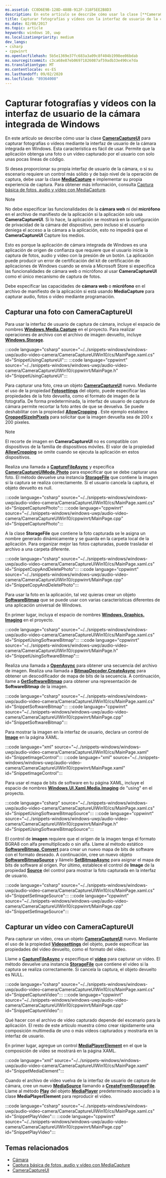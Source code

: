 ```yaml
---
ms.assetid: CC0D6E9B-128D-488B-912F-318F5EE2B8D3
description: En este artículo se describe cómo usar la clase [**CameraCaptureUI**](/uwp/api/windows.media.capture.cameracaptureui) para capturar fotografías o vídeos mediante la interfaz de usuario de la cámara integrada en Windows.
title: Capturar fotografías y vídeos con la interfaz de usuario de la cámara integrada de Windows
ms.date: 02/08/2017
ms.topic: article
keywords: windows 10, uwp
ms.localizationpriority: medium
dev_langs:
- csharp
- cppwinrt
ms.openlocfilehash: 5b5e1369e37fc683a3a09c8f404b1998ee06bdab
ms.sourcegitcommit: c3ca68e87eb06971826087af59adb33e490ce7da
ms.translationtype: MT
ms.contentlocale: es-ES
ms.lasthandoff: 09/02/2020
ms.locfileid: "89364008"
---
```

# <a name="capture-photos-and-video-with-the-windows-built-in-camera-ui"></a>Capturar fotografías y vídeos con la interfaz de usuario de la cámara integrada de Windows

En este artículo se describe cómo usar la clase [**CameraCaptureUI**](/uwp/api/windows.media.capture.cameracaptureui) para capturar fotografías o vídeos mediante la interfaz de usuario de la cámara integrada en Windows. Esta característica es fácil de usar. Permite que la aplicación obtenga una foto o un vídeo capturado por el usuario con solo unas pocas líneas de código.

Si desea proporcionar su propia interfaz de usuario de la cámara, o si su escenario requiere un control más sólido y de bajo nivel de la operación de captura, debe usar la clase [**MediaCapture**](/uwp/api/Windows.Media.Capture.MediaCapture) e implementar su propia experiencia de captura. Para obtener más información, consulta [Captura básica de fotos, audio y vídeo con MediaCapture](basic-photo-video-and-audio-capture-with-MediaCapture.md).

> [!NOTE]
> No debe especificar las funcionalidades de la **cámara web** ni del **micrófono** en el archivo de manifiesto de la aplicación si la aplicación solo usa **CameraCaptureUI**. Si lo hace, la aplicación se mostrará en la configuración de privacidad de la cámara del dispositivo, pero incluso si el usuario deniega el acceso a la cámara a la aplicación, esto no impedirá que el **CameraCaptureUI** Capture los medios. <p>Esto es porque la aplicación de cámara integrada de Windows es una aplicación de origen de confianza que requiere que el usuario inicie la captura de fotos, audio y vídeo con la presión de un botón. La aplicación puede producir un error de certificación del kit de certificación de aplicaciones de Windows cuando se envía a Microsoft Store si especifica las funcionalidades de cámara web o micrófono al usar **CameraCaptureUI** como el único mecanismo de captura de fotos.<p>
Debe especificar las capacidades de **cámara web** o **micrófono** en el archivo de manifiesto de la aplicación si está usando **MediaCapture** para capturar audio, fotos o vídeo mediante programación.

## <a name="capture-a-photo-with-cameracaptureui"></a>Capturar una foto con CameraCaptureUI

Para usar la interfaz de usuario de captura de cámara, incluye el espacio de nombres [**Windows.Media.Capture**](/uwp/api/Windows.Media.Capture) en el proyecto. Para realizar operaciones de archivo con el archivo de imagen devuelto, incluye [**Windows.Storage**](/uwp/api/Windows.Storage).

:::code language="csharp" source="~/../snippets-windows/windows-uwp/audio-video-camera/CameraCaptureUIWin10/cs/MainPage.xaml.cs" id="SnippetUsingCaptureUI":::
:::code language="cppwinrt" source="~/../snippets-windows/windows-uwp/audio-video-camera/CameraCaptureUIWin10/cppwinrt/MainPage.h" id="SnippetUsingCaptureUI":::

Para capturar una foto, crea un objeto [**CameraCaptureUI**](/uwp/api/Windows.Media.Capture.CameraCaptureUI) nuevo. Mediante el uso de la propiedad [**Fotosettings**](/uwp/api/windows.media.capture.cameracaptureui.photosettings) del objeto, puede especificar las propiedades de la foto devuelta, como el formato de imagen de la fotografía. De forma predeterminada, la interfaz de usuario de captura de cámara permite recortar la foto antes de que se devuelva. Se puede deshabilitar con la propiedad [**AllowCropping**](/uwp/api/windows.media.capture.cameracaptureuiphotocapturesettings.allowcropping) . Este ejemplo establece [**CroppedSizeInPixels**](/uwp/api/windows.media.capture.cameracaptureuiphotocapturesettings.croppedsizeinpixels) para solicitar que la imagen devuelta sea de 200 x 200 píxeles.

> [!NOTE]
> El recorte de imagen en **CameraCaptureUI** no es compatible con dispositivos de la familia de dispositivos móviles. El valor de la propiedad [**AllowCropping**](/uwp/api/windows.media.capture.cameracaptureuiphotocapturesettings.allowcropping) se omite cuando se ejecuta la aplicación en estos dispositivos.

Realiza una llamada a [**CaptureFileAsync**](/uwp/api/windows.media.capture.cameracaptureui.capturefileasync) y especifica [**CameraCaptureUIMode.Photo**](/uwp/api/Windows.Media.Capture.CameraCaptureUIMode) para especificar que se debe capturar una foto. El método devuelve una instancia [**StorageFile**](/uwp/api/Windows.Storage.StorageFile) que contiene la imagen si la captura se realiza correctamente. Si el usuario cancela la captura, el objeto devuelto es null.

:::code language="csharp" source="~/../snippets-windows/windows-uwp/audio-video-camera/CameraCaptureUIWin10/cs/MainPage.xaml.cs" id="SnippetCapturePhoto":::
:::code language="cppwinrt" source="~/../snippets-windows/windows-uwp/audio-video-camera/CameraCaptureUIWin10/cppwinrt/MainPage.cpp" id="SnippetCapturePhoto":::

A la clase **StorageFile** que contiene la foto capturada se le asigna un nombre generado dinámicamente y se guarda en la carpeta local de la aplicación. Para organizar mejor las fotos capturadas, puede trasladar el archivo a una carpeta diferente.

:::code language="csharp" source="~/../snippets-windows/windows-uwp/audio-video-camera/CameraCaptureUIWin10/cs/MainPage.xaml.cs" id="SnippetCopyAndDeletePhoto":::
:::code language="cppwinrt" source="~/../snippets-windows/windows-uwp/audio-video-camera/CameraCaptureUIWin10/cppwinrt/MainPage.cpp" id="SnippetCopyAndDeletePhoto":::

Para usar la foto en la aplicación, tal vez quieras crear un objeto [**SoftwareBitmap**](/uwp/api/Windows.Graphics.Imaging.SoftwareBitmap) que se puede usar con varias características diferentes de una aplicación universal de Windows.

En primer lugar, incluya el espacio de nombres [**Windows. Graphics. Imaging**](/uwp/api/Windows.Graphics.Imaging) en el proyecto.

:::code language="csharp" source="~/../snippets-windows/windows-uwp/audio-video-camera/CameraCaptureUIWin10/cs/MainPage.xaml.cs" id="SnippetUsingSoftwareBitmap":::
:::code language="cppwinrt" source="~/../snippets-windows/windows-uwp/audio-video-camera/CameraCaptureUIWin10/cppwinrt/MainPage.h" id="SnippetUsingSoftwareBitmap":::

Realiza una llamada a [**OpenAsync**](/uwp/api/windows.storage.istoragefile.openasync) para obtener una secuencia del archivo de imagen. Realiza una llamada a [**BitmapDecoder.CreateAsync**](/uwp/api/windows.graphics.imaging.bitmapdecoder.createasync) para obtener un descodificador de mapa de bits de la secuencia. A continuación, llame a [**GetSoftwareBitmap**](/uwp/api/windows.graphics.imaging.bitmapdecoder.getsoftwarebitmapasync) para obtener una representación de **SoftwareBitmap** de la imagen.

:::code language="csharp" source="~/../snippets-windows/windows-uwp/audio-video-camera/CameraCaptureUIWin10/cs/MainPage.xaml.cs" id="SnippetSoftwareBitmap":::
:::code language="cppwinrt" source="~/../snippets-windows/windows-uwp/audio-video-camera/CameraCaptureUIWin10/cppwinrt/MainPage.cpp" id="SnippetSoftwareBitmap":::

Para mostrar la imagen en la interfaz de usuario, declara un control de [**Image**](/uwp/api/Windows.UI.Xaml.Controls.Image) en la página XAML.

:::code language="xml" source="~/../snippets-windows/windows-uwp/audio-video-camera/CameraCaptureUIWin10/cs/MainPage.xaml" id="SnippetImageControl":::
:::code language="xml" source="~/../snippets-windows/windows-uwp/audio-video-camera/CameraCaptureUIWin10/cppwinrt/MainPage.xaml" id="SnippetImageControl":::

Para usar el mapa de bits de software en tu página XAML, incluye el espacio de nombres [**Windows.UI.Xaml.Media.Imaging**](/uwp/api/Windows.UI.Xaml.Media.Imaging) de "using" en el proyecto.

:::code language="csharp" source="~/../snippets-windows/windows-uwp/audio-video-camera/CameraCaptureUIWin10/cs/MainPage.xaml.cs" id="SnippetUsingSoftwareBitmapSource":::
:::code language="cppwinrt" source="~/../snippets-windows/windows-uwp/audio-video-camera/CameraCaptureUIWin10/cppwinrt/MainPage.h" id="SnippetUsingSoftwareBitmapSource":::

El control de **imagen** requiere que el origen de la imagen tenga el formato BGRA8 con alfa premultiplicado o sin alfa. Llame al método estático [**SoftwareBitmap. Convert**](/uwp/api/windows.graphics.imaging.softwarebitmap.convert) para crear un nuevo mapa de bits de software con el formato deseado. A continuación, cree un nuevo objeto [**SoftwareBitmapSource**](/uwp/api/Windows.UI.Xaml.Media.Imaging.SoftwareBitmapSource) y llámelo [**SetBitmapAsync**](/uwp/api/windows.ui.xaml.media.imaging.softwarebitmapsource.setbitmapasync) para asignar el mapa de bits de software al origen. Por último, establece el control de **Image** de la propiedad [**Source**](/uwp/api/windows.ui.xaml.controls.image.source) del control para mostrar la foto capturada en la interfaz de usuario.

:::code language="csharp" source="~/../snippets-windows/windows-uwp/audio-video-camera/CameraCaptureUIWin10/cs/MainPage.xaml.cs" id="SnippetSetImageSource":::
:::code language="cppwinrt" source="~/../snippets-windows/windows-uwp/audio-video-camera/CameraCaptureUIWin10/cppwinrt/MainPage.cpp" id="SnippetSetImageSource":::

## <a name="capture-a-video-with-cameracaptureui"></a>Capturar un vídeo con CameraCaptureUI

Para capturar un vídeo, crea un objeto [**CameraCaptureUI**](/uwp/api/Windows.Media.Capture.CameraCaptureUI) nuevo. Mediante el uso de la propiedad [**Videosettings**](/uwp/api/windows.media.capture.cameracaptureui.videosettings) del objeto, puede especificar las propiedades del vídeo devuelto, como el formato del vídeo.

Llame a [**CaptureFileAsync**](/uwp/api/windows.media.capture.cameracaptureui.capturefileasync) y especifique el [**vídeo**](/uwp/api/windows.media.capture.cameracaptureui.videosettings) para capturar un vídeo. El método devuelve una instancia [**StorageFile**](/uwp/api/Windows.Storage.StorageFile) que contiene el vídeo si la captura se realiza correctamente. Si cancela la captura, el objeto devuelto es NULL.

:::code language="csharp" source="~/../snippets-windows/windows-uwp/audio-video-camera/CameraCaptureUIWin10/cs/MainPage.xaml.cs" id="SnippetCaptureVideo":::
:::code language="cppwinrt" source="~/../snippets-windows/windows-uwp/audio-video-camera/CameraCaptureUIWin10/cppwinrt/MainPage.cpp" id="SnippetCaptureVideo":::

Qué hacer con el archivo de vídeo capturado depende del escenario para la aplicación. El resto de este artículo muestra cómo crear rápidamente una composición multimedia de uno o más vídeos capturados y mostrarla en la interfaz de usuario.

En primer lugar, agregue un control [**MediaPlayerElement**](/uwp/api/Windows.UI.Xaml.Controls.MediaPlayerElement) en el que la composición de vídeo se mostrará en la página XAML.

:::code language="xml" source="~/../snippets-windows/windows-uwp/audio-video-camera/CameraCaptureUIWin10/cs/MainPage.xaml" id="SnippetMediaElement":::

Cuando el archivo de vídeo vuelva de la interfaz de usuario de captura de cámara, cree un nuevo [**MediaSource**](/uwp/api/windows.media.core.mediasource) llamando a **[CreateFromStorageFile](/uwp/api/windows.media.core.mediasource.createfromstoragefile)**. Llame al método **[Play](/uwp/api/windows.media.playback.mediaplayer.Play)** del objeto **[MediaPlayer](/uwp/api/windows.media.playback.mediaplayer)** predeterminado asociado a la clase **MediaPlayerElement** para reproducir el vídeo.

:::code language="csharp" source="~/../snippets-windows/windows-uwp/audio-video-camera/CameraCaptureUIWin10/cs/MainPage.xaml.cs" id="SnippetPlayVideo":::
:::code language="cppwinrt" source="~/../snippets-windows/windows-uwp/audio-video-camera/CameraCaptureUIWin10/cppwinrt/MainPage.cpp" id="SnippetPlayVideo":::

## <a name="related-topics"></a>Temas relacionados

* [Cámara](camera.md)
* [Captura básica de fotos, audio y vídeo con MediaCapture](basic-photo-video-and-audio-capture-with-MediaCapture.md)
* [CameraCaptureUI](/uwp/api/Windows.Media.Capture.CameraCaptureUI)
